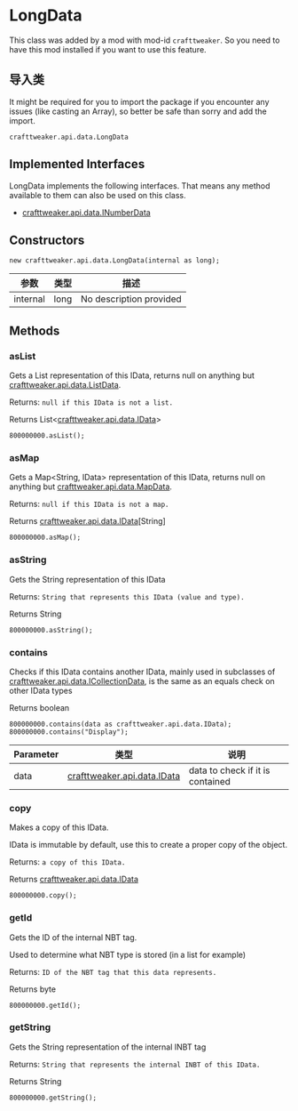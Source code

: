 # LongData



This class was added by a mod with mod-id `crafttweaker`. So you need to have this mod installed if you want to use this feature.

## 导入类
It might be required for you to import the package if you encounter any issues (like casting an Array), so better be safe than sorry and add the import.
```zenscript
crafttweaker.api.data.LongData
```

## Implemented Interfaces
LongData implements the following interfaces. That means any method available to them can also be used on this class.
- [crafttweaker.api.data.INumberData](/vanilla/api/data/INumberData)

## Constructors
```zenscript
new crafttweaker.api.data.LongData(internal as long);
```
| 参数       | 类型   | 描述                      |
| -------- | ---- | ----------------------- |
| internal | long | No description provided |



## Methods
### asList

Gets a List<IData> representation of this IData, returns null on anything but [crafttweaker.api.data.ListData](/vanilla/api/data/ListData).

 Returns: `null if this IData is not a list.`

Returns List<[crafttweaker.api.data.IData](/vanilla/api/data/IData)>

```zenscript
800000000.asList();
```

### asMap

Gets a Map<String, IData> representation of this IData, returns null on anything but [crafttweaker.api.data.MapData](/vanilla/api/data/MapData).

 Returns: `null if this IData is not a map.`

Returns [crafttweaker.api.data.IData](/vanilla/api/data/IData)[String]

```zenscript
800000000.asMap();
```

### asString

Gets the String representation of this IData

 Returns: `String that represents this IData (value and type).`

Returns String

```zenscript
800000000.asString();
```

### contains

Checks if this IData contains another IData, mainly used in subclasses of [crafttweaker.api.data.ICollectionData](/vanilla/api/data/ICollectionData), is the same as an equals check on other IData types

Returns boolean

```zenscript
800000000.contains(data as crafttweaker.api.data.IData);
800000000.contains("Display");
```

| Parameter | 类型                                                     | 说明                               |
| --------- | ------------------------------------------------------ | -------------------------------- |
| data      | [crafttweaker.api.data.IData](/vanilla/api/data/IData) | data to check if it is contained |


### copy

Makes a copy of this IData.

 IData is immutable by default, use this to create a proper copy of the object.

 Returns: `a copy of this IData.`

Returns [crafttweaker.api.data.IData](/vanilla/api/data/IData)

```zenscript
800000000.copy();
```

### getId

Gets the ID of the internal NBT tag.

 Used to determine what NBT type is stored (in a list for example)

 Returns: `ID of the NBT tag that this data represents.`

Returns byte

```zenscript
800000000.getId();
```

### getString

Gets the String representation of the internal INBT tag

 Returns: `String that represents the internal INBT of this IData.`

Returns String

```zenscript
800000000.getString();
```


